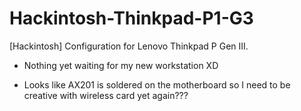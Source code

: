 # Hackintosh-Thinkpad-P1-G3
 [Hackintosh] Configuration for Lenovo Thinkpad P Gen III.

* Nothing yet waiting for my new workstation XD

* Looks like AX201 is soldered on the motherboard so I need to be creative with wireless card yet again???
